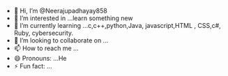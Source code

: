 - 👋 Hi, I’m @Neerajupadhayay858
- 👀 I’m interested in ...learn something new 
- 🌱 I’m currently learning ...c,c++,python,Java, javascript,HTML , CSS,c#, Ruby, cybersecurity.
- 💞️ I’m looking to collaborate on ...
- 📫 How to reach me ...
- 😄 Pronouns: ...He
- ⚡ Fun fact: ...

<!---
Neerajupadhayay858/Neerajupadhayay858 is a ✨ special ✨ repository because its `README.md` (this file) appears on your GitHub profile.
You can click the Preview link to take a look at your changes.
--->
